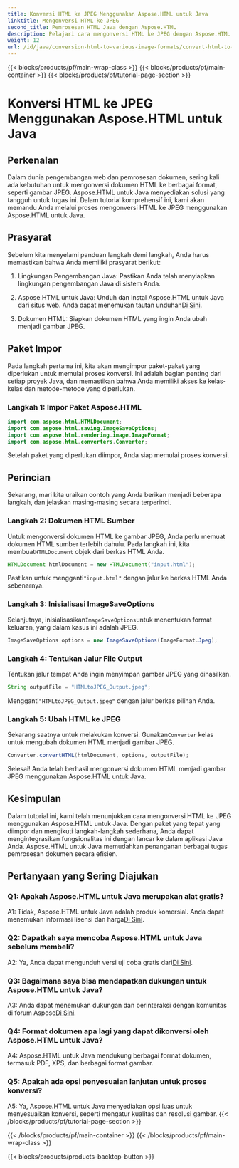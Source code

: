 ```yaml
---
title: Konversi HTML ke JPEG Menggunakan Aspose.HTML untuk Java
linktitle: Mengonversi HTML ke JPEG
second_title: Pemrosesan HTML Java dengan Aspose.HTML
description: Pelajari cara mengonversi HTML ke JPEG dengan Aspose.HTML untuk Java. Panduan langkah demi langkah untuk pemrosesan dokumen yang lancar.
weight: 12
url: /id/java/conversion-html-to-various-image-formats/convert-html-to-jpeg/
---
```


{{< blocks/products/pf/main-wrap-class >}}
{{< blocks/products/pf/main-container >}}
{{< blocks/products/pf/tutorial-page-section >}}

# Konversi HTML ke JPEG Menggunakan Aspose.HTML untuk Java

## Perkenalan

Dalam dunia pengembangan web dan pemrosesan dokumen, sering kali ada kebutuhan untuk mengonversi dokumen HTML ke berbagai format, seperti gambar JPEG. Aspose.HTML untuk Java menyediakan solusi yang tangguh untuk tugas ini. Dalam tutorial komprehensif ini, kami akan memandu Anda melalui proses mengonversi HTML ke JPEG menggunakan Aspose.HTML untuk Java. 

## Prasyarat

Sebelum kita menyelami panduan langkah demi langkah, Anda harus memastikan bahwa Anda memiliki prasyarat berikut:

1. Lingkungan Pengembangan Java: Pastikan Anda telah menyiapkan lingkungan pengembangan Java di sistem Anda.

2.  Aspose.HTML untuk Java: Unduh dan instal Aspose.HTML untuk Java dari situs web. Anda dapat menemukan tautan unduhan[Di Sini](https://releases.aspose.com/html/java/).

3. Dokumen HTML: Siapkan dokumen HTML yang ingin Anda ubah menjadi gambar JPEG.

## Paket Impor

Pada langkah pertama ini, kita akan mengimpor paket-paket yang diperlukan untuk memulai proses konversi. Ini adalah bagian penting dari setiap proyek Java, dan memastikan bahwa Anda memiliki akses ke kelas-kelas dan metode-metode yang diperlukan.

### Langkah 1: Impor Paket Aspose.HTML

```java
import com.aspose.html.HTMLDocument;
import com.aspose.html.saving.ImageSaveOptions;
import com.aspose.html.rendering.image.ImageFormat;
import com.aspose.html.converters.Converter;
```

Setelah paket yang diperlukan diimpor, Anda siap memulai proses konversi.

## Perincian

Sekarang, mari kita uraikan contoh yang Anda berikan menjadi beberapa langkah, dan jelaskan masing-masing secara terperinci.

### Langkah 2: Dokumen HTML Sumber

 Untuk mengonversi dokumen HTML ke gambar JPEG, Anda perlu memuat dokumen HTML sumber terlebih dahulu. Pada langkah ini, kita membuat`HTMLDocument` objek dari berkas HTML Anda.

```java
HTMLDocument htmlDocument = new HTMLDocument("input.html");
```

 Pastikan untuk mengganti`"input.html"` dengan jalur ke berkas HTML Anda sebenarnya.

### Langkah 3: Inisialisasi ImageSaveOptions

 Selanjutnya, inisialisasikan`ImageSaveOptions`untuk menentukan format keluaran, yang dalam kasus ini adalah JPEG.

```java
ImageSaveOptions options = new ImageSaveOptions(ImageFormat.Jpeg);
```

### Langkah 4: Tentukan Jalur File Output

Tentukan jalur tempat Anda ingin menyimpan gambar JPEG yang dihasilkan.

```java
String outputFile = "HTMLtoJPEG_Output.jpeg";
```

 Mengganti`"HTMLtoJPEG_Output.jpeg"` dengan jalur berkas pilihan Anda.

### Langkah 5: Ubah HTML ke JPEG

 Sekarang saatnya untuk melakukan konversi. Gunakan`Converter` kelas untuk mengubah dokumen HTML menjadi gambar JPEG.

```java
Converter.convertHTML(htmlDocument, options, outputFile);
```

Selesai! Anda telah berhasil mengonversi dokumen HTML menjadi gambar JPEG menggunakan Aspose.HTML untuk Java.

## Kesimpulan

Dalam tutorial ini, kami telah menunjukkan cara mengonversi HTML ke JPEG menggunakan Aspose.HTML untuk Java. Dengan paket yang tepat yang diimpor dan mengikuti langkah-langkah sederhana, Anda dapat mengintegrasikan fungsionalitas ini dengan lancar ke dalam aplikasi Java Anda. Aspose.HTML untuk Java memudahkan penanganan berbagai tugas pemrosesan dokumen secara efisien.

## Pertanyaan yang Sering Diajukan

### Q1: Apakah Aspose.HTML untuk Java merupakan alat gratis?

 A1: Tidak, Aspose.HTML untuk Java adalah produk komersial. Anda dapat menemukan informasi lisensi dan harga[Di Sini](https://purchase.aspose.com/buy).

### Q2: Dapatkah saya mencoba Aspose.HTML untuk Java sebelum membeli?

 A2: Ya, Anda dapat mengunduh versi uji coba gratis dari[Di Sini](https://releases.aspose.com/html/java).

### Q3: Bagaimana saya bisa mendapatkan dukungan untuk Aspose.HTML untuk Java?

A3: Anda dapat menemukan dukungan dan berinteraksi dengan komunitas di forum Aspose[Di Sini](https://forum.aspose.com/).

### Q4: Format dokumen apa lagi yang dapat dikonversi oleh Aspose.HTML untuk Java?

A4: Aspose.HTML untuk Java mendukung berbagai format dokumen, termasuk PDF, XPS, dan berbagai format gambar.

### Q5: Apakah ada opsi penyesuaian lanjutan untuk proses konversi?

A5: Ya, Aspose.HTML untuk Java menyediakan opsi luas untuk menyesuaikan konversi, seperti mengatur kualitas dan resolusi gambar.
{{< /blocks/products/pf/tutorial-page-section >}}

{{< /blocks/products/pf/main-container >}}
{{< /blocks/products/pf/main-wrap-class >}}

{{< blocks/products/products-backtop-button >}}
